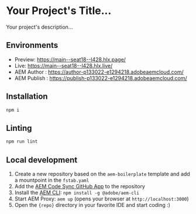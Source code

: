 # Your Project's Title...
Your project's description...

## Environments
- Preview: https://main--seat18--l428.hlx.page/
- Live: https://main--seat18--l428.hlx.live/
- AEM Author : https://author-p133022-e1294218.adobeaemcloud.com/
- AEM Publish : https://publish-p133022-e1294218.adobeaemcloud.com/

## Installation

```sh
npm i
```

## Linting

```sh
npm run lint
```

## Local development

1. Create a new repository based on the `aem-boilerplate` template and add a mountpoint in the `fstab.yaml`
1. Add the [AEM Code Sync GitHub App](https://github.com/apps/aem-code-sync) to the repository
1. Install the [AEM CLI](https://github.com/adobe/helix-cli): `npm install -g @adobe/aem-cli`
1. Start AEM Proxy: `aem up` (opens your browser at `http://localhost:3000`)
1. Open the `{repo}` directory in your favorite IDE and start coding :)
